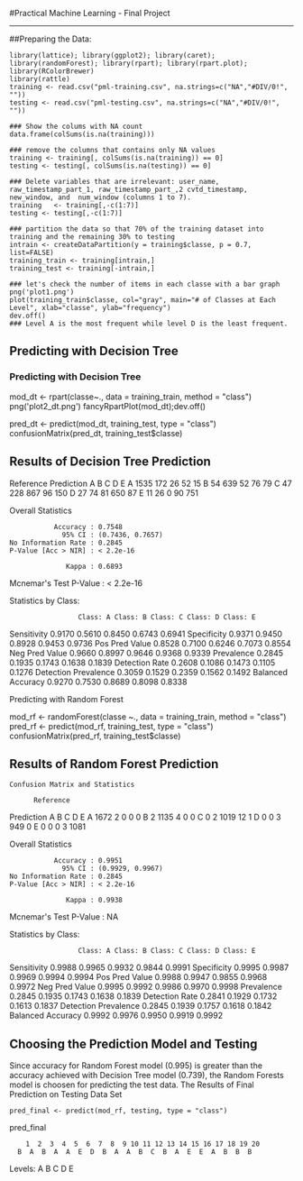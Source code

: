 #Practical Machine Learning - Final Project
<hr/>
##Preparing the Data:
  
    library(lattice); library(ggplot2); library(caret); library(randomForest); library(rpart); library(rpart.plot);
    library(RColorBrewer)
    library(rattle)
    training <- read.csv("pml-training.csv", na.strings=c("NA","#DIV/0!", ""))
    testing <- read.csv("pml-testing.csv", na.strings=c("NA","#DIV/0!", ""))

    ### Show the colums with NA count
    data.frame(colSums(is.na(training)))

    ### remove the columns that contains only NA values
    training <- training[, colSums(is.na(training)) == 0]
    testing <- testing[, colSums(is.na(testing)) == 0]
    
    ### Delete variables that are irrelevant: user_name, raw_timestamp_part_1, raw_timestamp_part_,2 cvtd_timestamp, new_window, and  num_window (columns 1 to 7). 
    training   <- training[,-c(1:7)]
    testing <- testing[,-c(1:7)]
    
    ### partition the data so that 70% of the training dataset into training and the remaining 30% to testing
    intrain <- createDataPartition(y = training$classe, p = 0.7, list=FALSE)
    training_train <- training[intrain,]
    training_test <- training[-intrain,]
    
    ### let's check the number of items in each classe with a bar graph
    png('plot1.png')
    plot(training_train$classe, col="gray", main="# of Classes at Each Level", xlab="classe", ylab="frequency")
    dev.off()
    ### Level A is the most frequent while level D is the least frequent.
  
## Predicting with Decision Tree

### Predicting with Decision Tree
mod_dt <- rpart(classe~., data = training_train, method = "class")
png('plot2_dt.png')
fancyRpartPlot(mod_dt);dev.off()

pred_dt <- predict(mod_dt, training_test, type = "class")
confusionMatrix(pred_dt, training_test$classe)


## Results of Decision Tree Prediction
  
Reference
Prediction    A    B    C    D    E
         A 1535  172   26   52   15
         B   54  639   52   76   79
         C   47  228  867   96  150
         D   27   74   81  650   87
         E   11   26    0   90  751

Overall Statistics
                                          
               Accuracy : 0.7548          
                 95% CI : (0.7436, 0.7657)
    No Information Rate : 0.2845          
    P-Value [Acc > NIR] : < 2.2e-16       
                                          
                  Kappa : 0.6893          
 Mcnemar's Test P-Value : < 2.2e-16       

Statistics by Class:

                     Class: A Class: B Class: C Class: D Class: E
Sensitivity            0.9170   0.5610   0.8450   0.6743   0.6941
Specificity            0.9371   0.9450   0.8928   0.9453   0.9736
Pos Pred Value         0.8528   0.7100   0.6246   0.7073   0.8554
Neg Pred Value         0.9660   0.8997   0.9646   0.9368   0.9339
Prevalence             0.2845   0.1935   0.1743   0.1638   0.1839
Detection Rate         0.2608   0.1086   0.1473   0.1105   0.1276
Detection Prevalence   0.3059   0.1529   0.2359   0.1562   0.1492
Balanced Accuracy      0.9270   0.7530   0.8689   0.8098   0.8338
  
Predicting with Random Forest
  
mod_rf <- randomForest(classe ~., data = training_train, method = "class")
pred_rf <- predict(mod_rf, training_test, type = "class")
confusionMatrix(pred_rf, training_test$classe)
  
## Results of Random Forest Prediction
  
    Confusion Matrix and Statistics

          Reference
Prediction    A    B    C    D    E
         A 1672    2    0    0    0
         B    2 1135    4    0    0
         C    0    2 1019   12    1
         D    0    0    3  949    0
         E    0    0    0    3 1081

Overall Statistics
                                          
               Accuracy : 0.9951          
                 95% CI : (0.9929, 0.9967)
    No Information Rate : 0.2845          
    P-Value [Acc > NIR] : < 2.2e-16       
                                          
                  Kappa : 0.9938          
 Mcnemar's Test P-Value : NA              

Statistics by Class:

                     Class: A Class: B Class: C Class: D Class: E
Sensitivity            0.9988   0.9965   0.9932   0.9844   0.9991
Specificity            0.9995   0.9987   0.9969   0.9994   0.9994
Pos Pred Value         0.9988   0.9947   0.9855   0.9968   0.9972
Neg Pred Value         0.9995   0.9992   0.9986   0.9970   0.9998
Prevalence             0.2845   0.1935   0.1743   0.1638   0.1839
Detection Rate         0.2841   0.1929   0.1732   0.1613   0.1837
Detection Prevalence   0.2845   0.1939   0.1757   0.1618   0.1842
Balanced Accuracy      0.9992   0.9976   0.9950   0.9919   0.9992
  
## Choosing the Prediction Model and Testing
Since accuracy for Random Forest model (0.995) is greater than the accuracy achieved with Decision Tree model (0.739), the Random Forests model is choosen for predicting the test data.
The Results of Final Prediction on Testing Data Set
  
    pred_final <- predict(mod_rf, testing, type = "class")
pred_final

        1  2  3  4  5  6  7  8  9 10 11 12 13 14 15 16 17 18 19 20 
      B  A  B  A  A  E  D  B  A  A  B  C  B  A  E  E  A  B  B  B 
Levels: A B C D E
